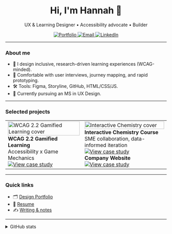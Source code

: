 <!-- Hero / intro -->
<h1 align="center">Hi, I'm Hannah 👋</h1>
<p align="center">
  UX & Learning Designer • Accessibility advocate • Builder
</p>

<!-- Button row -->
<p align="center">
  <a href="https://www.hannahhauan.com">
    <img alt="Portfolio" src="https://img.shields.io/badge/Portfolio-Visit-000?style=for-the-badge&logo=vercel&logoColor=white">
  </a>
  <a href="mailto:hannahchauan@gmail.com">
    <img alt="Email" src="https://img.shields.io/badge/Email-hannahchauan%40gmail.com-0078D4?style=for-the-badge&logo=microsoftoutlook&logoColor=white">
  </a>
  <a href="https://www.linkedin.com/in/hannahhauan/">
    <img alt="LinkedIn" src="https://img.shields.io/badge/LinkedIn-Connect-0A66C2?style=for-the-badge&logo=linkedin&logoColor=white">
  </a>
</p>

---

### About me
- 🎯 I design inclusive, research-driven learning experiences (WCAG-minded).
- 🧪 Comfortable with user interviews, journey mapping, and rapid prototyping.
- 🛠️ Tools: Figma, Storyline, GitHub, HTML/CSS/JS.
- 🌱 Currently pursuing an MS in UX Design.

---

### Selected projects
<!-- Use a simple card grid via a table -->
<table>
  <tr>
    <td>
      <a href="https://www.hannahhauan.com/case-studies/wcag-game">
        <img src="https://via.placeholder.com/480x260?text=WCAG+2.2+Game" alt="WCAG 2.2 Gamified Learning cover" width="100%">
      </a>
      <br/>
      <b>WCAG 2.2 Gamified Learning</b><br/>
      Accessibility x Game Mechanics
      <br/>
      <a href="https://www.hannahhauan.com/wcag2-2-elearning">
        <img alt="View case study" src="https://img.shields.io/badge/View%20Case%20Study-000?style=flat&logo=readme&logoColor=white">
      </a>
    </td>
    <td>
      <a href="https://www.hannahhauan.com/real-chem-ii">
        <img src="https://via.placeholder.com/480x260?text=Interactive+Chemistry" alt="Interactive Chemistry cover" width="100%">
      </a>
      <br/>
      <b>Interactive Chemistry Course</b><br/>
      SME collaboration, data-informed iteration
      <br/>
      <a href="https://www.hannahhauan.com/case-studies/chemistry-course">
        <img alt="View case study" src="https://img.shields.io/badge/View%20Case%20Study-000?style=flat">
      </a>
       <br/>
        <b>Company Website</b><br/>
      <a href="https://www.hannahhauan.com/company-website">
        <img alt="View case study" src="https://img.shields.io/badge/View%20Case%20Study-000?style=flat">
      </a>
    </td>
  </tr>
</table>

---

### Quick links
- 🗂️ <a href="https://www.hannahhauan.com">Design Portfolio</a>
- 📄 <a href="https://your-resume-link.pdf">Resume</a>
- ✍️ <a href="https://your-blog-link">Writing & notes</a>

---

<!-- Optional GitHub goodies -->
<details>
  <summary>GitHub stats</summary>
  
  <img src="https://github-readme-stats.vercel.app/api?username=hannahhauan&show_icons=true&hide_title=true" alt="GitHub stats">
  
</details>

